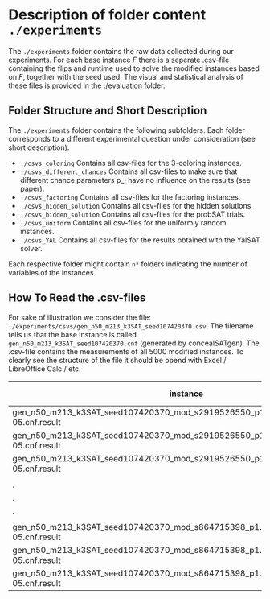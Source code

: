 # Description of folder content `./experiments`

The `./experiments` folder contains the raw data collected during our experiments.
For each base instance $F$ there is a seperate .csv-file containing the flips and runtime used to solve the modified instances based on $F$, together with the seed used.
The visual and statistical analysis of these files is provided in the ./evaluation folder.

## Folder Structure and Short Description

The `./experiments` folder contains the following subfolders.
Each folder corresponds to a different experimental question under consideration (see short description).

* `./csvs_coloring`
	Contains all csv-files for the 3-coloring instances.
* `./csvs_different_chances`
	Contains all csv-files to make sure that different chance parameters p_i have no influence on the results (see paper).
* `./csvs_factoring`
	Contains all csv-files for the factoring instances.
* `./csvs_hidden_solution`
	Contains all csv-files for the hidden solutions.
* `./csvs_hidden_solution`
	Contains all csv-files for the probSAT trials.
* `./csvs_uniform`
	Contains all csv-files for the uniformly random instances.
* `./csvs_YAL`
	Contains all csv-files for the results obtained with the YalSAT solver.

Each respective folder might contain `n*` folders indicating the number of variables of the instances.

## How To Read the .csv-files

For sake of illustration we consider the file: `./experiments/csvs/gen_n50_m213_k3SAT_seed107420370.csv`.
The filename tells us that the base instance is called `gen_n50_m213_k3SAT_seed107420370.cnf` (generated by concealSATgen).
The .csv-file contains the measurements of all 5000 modified instances.
To clearly see the structure of the file it should be opend with Excel / LibreOffice Calc / etc.

| instance                                                                            | data    | run 0 of the mod. instance | ... | run 99 of the mod. instance |
|-------------------------------------------------------------------------------------|---------|----------------------------|-----|-----------------------------|
| gen_n50_m213_k3SAT_seed107420370_mod_s2919526550_p1.0584850246731369e-05.cnf.result | flips   | 5210.0                     | ... | 18986.0                     |
| gen_n50_m213_k3SAT_seed107420370_mod_s2919526550_p1.0584850246731369e-05.cnf.result | runtime | 0.002285834983922541       | ... | 0.005948263918980956        |
| gen_n50_m213_k3SAT_seed107420370_mod_s2919526550_p1.0584850246731369e-05.cnf.result | seed    | 6.8429789933796e+18        | ... | 5.434680590164153e+18       |
|                                                                                     |         |                            |     |                             |
|                     .                                                               |   .     |    .                       | ... |    .                        |
|                     .                                                               |   .     |    .                       | ... |    .                        |
|                     .                                                               |   .     |    .                       | ... |    .                        |
|                                                                                     |         |                            |     |                             |
| gen_n50_m213_k3SAT_seed107420370_mod_s864715398_p1.0584850246731369e-05.cnf.result  | flips   | 32593.0                    | ... | 56641.0                     |
| gen_n50_m213_k3SAT_seed107420370_mod_s864715398_p1.0584850246731369e-05.cnf.result  | runtime | 0.009128915029577913       | ... | 0.025379456928931177        |
| gen_n50_m213_k3SAT_seed107420370_mod_s864715398_p1.0584850246731369e-05.cnf.result  | seed    | 2.6970747595301555e+18     | ... | 1.071977098660575e+18       |



